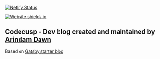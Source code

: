 [![Netlify Status](https://api.netlify.com/api/v1/badges/1d121a62-0d8d-4292-9541-431de0d2b424/deploy-status)](https://app.netlify.com/sites/trusting-hawking-266bce/deploys)

[![Website shields.io](https://img.shields.io/website-up-down-green-red/http/shields.io.svg)](http://codecusp.com/)


## Codecusp - Dev blog created and maintained by [Arindam Dawn](https://github.com/arindamdawn)

Based on [Gatsby starter blog](https://www.gatsbyjs.org/starters/gatsbyjs/gatsby-starter-blog/)
